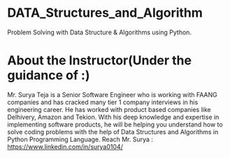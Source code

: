 # DATA_Structures_and_Algorithm
Problem Solving with Data Structure &amp; Algorithms using Python.

# About the Instructor(Under the guidance of :) 
Mr. Surya Teja is a Senior Software Engineer who is working with FAANG companies and has cracked many tier 1 company interviews in his engineering career. He has worked with product based companies like Delhivery, Amazon and Tekion. With his deep knowledge and expertise in implementing software products, he will be helping you understand how to solve coding problems with the help of Data Structures and Algorithms in Python Programming Language.
Reach Mr. Surya : https://www.linkedin.com/in/surya0104/
